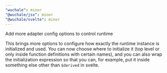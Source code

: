 ```yaml
---
"wuchale": minor
"@wuchale/jsx": minor
"@wuchale/svelte": minor
---
```


Add more adapter config options to control runtime

This brings more options to configure how exactly the runtime instance is
initialized and used. You can now choose where to initialize it (top level or
only inside function definitions with certain names), and you can also wrap the
initialization expression so that you can, for example, put it inside something
else other than `$derived` in svelte.
